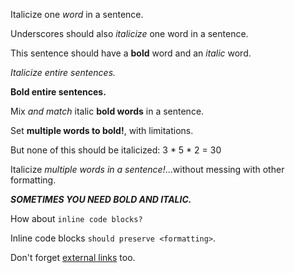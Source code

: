 Italicize one *word* in a sentence.

Underscores should also _italicize_ one word in a sentence.

This sentence should have a **bold** word and an *italic* word.

*Italicize entire sentences.*

**Bold entire sentences.**

Mix *and match* italic **bold words** in a sentence.

Set **multiple words to bold!**, with limitations.

But none of this should be italicized: 3 * 5 * 2 = 30

Italicize *multiple words in a sentence!*...without messing with other formatting.

***SOMETIMES YOU NEED BOLD AND ITALIC.***

How about `inline code blocks?`

Inline code blocks ` should preserve <formatting> `.

Don't forget [external links](https://foo.com) too.
